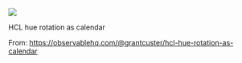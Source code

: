 ![](https://db-feed.s3.amazonaws.com/legacy/Screen_Shot_2019_04_16_at_11_21_08_AM-1555428118153.png)

HCL hue rotation as calendar

From: https://observablehq.com/@grantcuster/hcl-hue-rotation-as-calendar